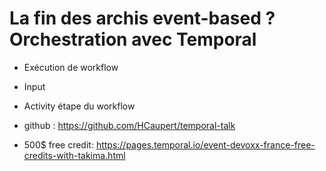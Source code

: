 # La fin des archis event-based ? Orchestration avec Temporal

- Exécution de workflow
- Input
- Activity étape du workflow

- github : https://github.com/HCaupert/temporal-talk
- 500$ free credit: https://pages.temporal.io/event-devoxx-france-free-credits-with-takima.html
